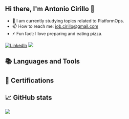 ## Hi there, I'm Antonio Cirillo 👋

- 🔭 I am currently studying topics related to PlatformOps.
- 📫 How to reach me: job.cirillo@gmail.com
- ⚡ Fun fact: I love preparing and eating pizza.

[![LinkedIn](https://img.shields.io/badge/LinkedIn-%230077B5.svg?logo=linkedin&logoColor=white)](https://linkedin.com/in/https://www.linkedin.com/in/antonio-cirillo-83a9601b7) 
[![](https://visitcount.itsvg.in/api?id=antonio-cirillo&icon=0&color=3)](https://visitcount.itsvg.in)

## 📚 Languages and Tools

## 🚀 Certifications

## 📈 GitHub stats
![](https://github-readme-streak-stats.herokuapp.com/?user=antonio-cirillo&theme=dark&hide_border=false)

